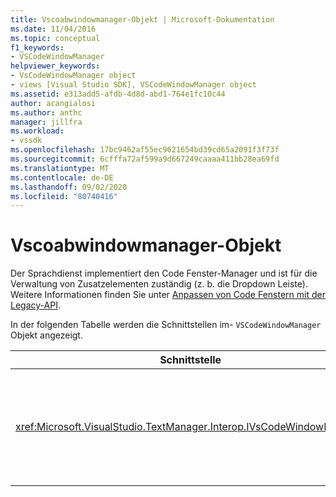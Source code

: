 ```yaml
---
title: Vscoabwindowmanager-Objekt | Microsoft-Dokumentation
ms.date: 11/04/2016
ms.topic: conceptual
f1_keywords:
- VSCodeWindowManager
helpviewer_keywords:
- VsCodeWindowManager object
- views [Visual Studio SDK], VSCodeWindowManager object
ms.assetid: e313add5-afdb-4d8d-abd1-764e1fc10c44
author: acangialosi
ms.author: anthc
manager: jillfra
ms.workload:
- vssdk
ms.openlocfilehash: 17bc9462af55ec9621654bd39cd65a2091f3f73f
ms.sourcegitcommit: 6cfffa72af599a9d667249caaaa411bb28ea69fd
ms.translationtype: MT
ms.contentlocale: de-DE
ms.lasthandoff: 09/02/2020
ms.locfileid: "80740416"
---
```

# <a name="vscodewindowmanager-object"></a>Vscoabwindowmanager-Objekt

Der Sprachdienst implementiert den Code Fenster-Manager und ist für die Verwaltung von Zusatzelementen zuständig (z. b. die Dropdown Leiste). Weitere Informationen finden Sie unter [Anpassen von Code Fenstern mit der Legacy-API](/visualstudio/extensibility/customizing-code-windows-by-using-the-legacy-api?view=vs-2015).

In der folgenden Tabelle werden die Schnittstellen im- `VSCodeWindowManager` Objekt angezeigt.

|Schnittstelle|BESCHREIBUNG|
|---------------|-----------------|
|<xref:Microsoft.VisualStudio.TextManager.Interop.IVsCodeWindowManager>|Ermöglicht das Hinzufügen oder Entfernen von Zusatzelemente (z. b. Dropdown leisten) zu einem Code Fenster.|
